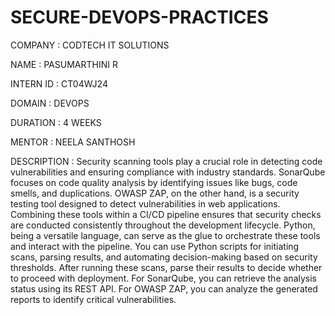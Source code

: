 # SECURE-DEVOPS-PRACTICES #

COMPANY : CODTECH IT SOLUTIONS

NAME : PASUMARTHINI R

INTERN ID : CT04WJ24

DOMAIN : DEVOPS

DURATION : 4 WEEKS

MENTOR : NEELA SANTHOSH

DESCRIPTION :
    Security scanning tools play a crucial role in detecting code vulnerabilities and ensuring compliance with industry standards. SonarQube focuses on code quality analysis by identifying issues like bugs, code smells, and duplications. OWASP ZAP, on the other hand, is a security testing tool designed to detect vulnerabilities in web applications. Combining these tools within a CI/CD pipeline ensures that security checks are conducted consistently throughout the development lifecycle.
Python, being a versatile language, can serve as the glue to orchestrate these tools and interact with the pipeline. You can use Python scripts for initiating scans, parsing results, and automating decision-making based on security thresholds. After running these scans, parse their results to decide whether to proceed with deployment. For SonarQube, you can retrieve the analysis status using its REST API. For OWASP ZAP, you can analyze the generated reports to identify critical vulnerabilities.
